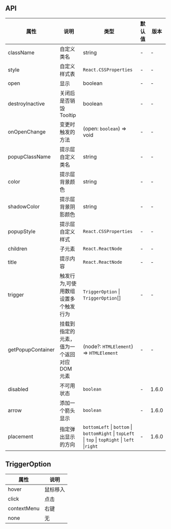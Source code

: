 ## API

| 属性              | 说明                                        | 类型                                                                                              | 默认值 | 版本  |
| ----------------- | ------------------------------------------- | ------------------------------------------------------------------------------------------------- | ------ | ----- |
| className         | 自定义类名                                  | string                                                                                            | -      | -     |
| style             | 自定义样式表                                | `React.CSSProperties`                                                                             | -      | -     |
| open              | 显示                                        | boolean                                                                                           | -      | -     |
| destroyInactive   | 关闭后是否销毁 Tooltip                      | boolean                                                                                           | -      | -     |
| onOpenChange      | 变更时触发的方法                            | (open: `boolean`) => void                                                                         | -      | -     |
| popupClassName    | 提示层自定义类名                            | string                                                                                            | -      | -     |
| color             | 提示层背景颜色                              | string                                                                                            | -      | -     |
| shadowColor       | 提示层背景阴影颜色                          | string                                                                                            | -      | -     |
| popupStyle        | 提示层自定义样式                            | `React.CSSProperties`                                                                             | -      | -     |
| children          | 子元素                                      | `React.ReactNode`                                                                                 | -      | -     |
| title             | 提示内容                                    | `React.ReactNode`                                                                                 | -      | -     |
| trigger           | 触发行为,可使用数组设置多个触发行为         | `TriggerOption` \| `TriggerOption`[]                                                              | -      | -     |
| getPopupContainer | 挂载到指定的元素，值为一个返回对应 DOM 元素 | (node?: `HTMLElement`) => `HTMLElement`                                                           | -      | -     |
| disabled          | 不可用状态                                  | `boolean`                                                                                         | -      | 1.6.0 |
| arrow             | 添加一个箭头显示                            | `boolean`                                                                                         | -      | 1.6.0 |
| placement         | 指定弹出显示的方向                          | `bottomLeft` \| `bottom` \| `bottomRight` \| `topLeft` \| `top` \| `topRight` \| `left` \|`right` | -      | 1.6.0 |

## TriggerOption

| 属性        | 说明     |
| ----------- | -------- |
| hover       | 鼠标移入 |
| click       | 点击     |
| contextMenu | 右键     |
| none        | 无       |

